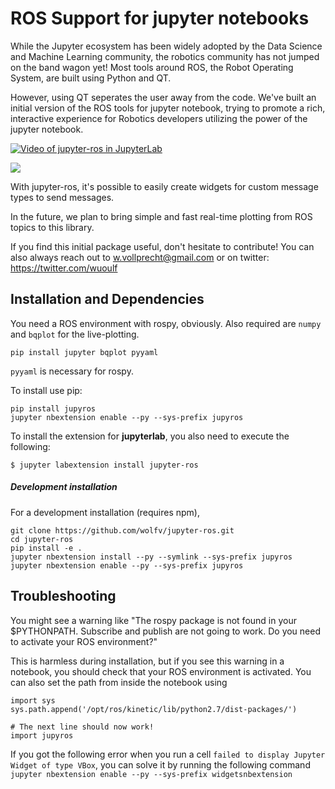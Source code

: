 # ROS Support for jupyter notebooks

While the Jupyter ecosystem has been widely adopted by
the Data Science and Machine Learning community, the
robotics community has not jumped on the band wagon yet!
Most tools around ROS, the Robot Operating System, are
built using Python and QT.

However, using QT seperates the user away from the code.
We've built an initial version of the ROS tools for jupyter
notebook, trying to promote a rich, interactive experience
for Robotics developers utilizing the power of the jupyter
notebook.

[![Video of jupyter-ros in JupyterLab](https://raw.githubusercontent.com/wolfv/jupyter-ros/master/docs/assets/jupyterlab-with-ros.gif)](https://www.youtube.com/watch?v=mPvYZango2E)

![](https://raw.githubusercontent.com/wolfv/jupyter-ros/master/docs/assets/screenshot.png)

With jupyter-ros, it's possible to easily create widgets for
custom message types to send messages.

In the future, we plan to bring simple and fast real-time
plotting from ROS topics to this library.

If you find this initial package useful, don't hesitate to
contribute!
You can also always reach out to w.vollprecht@gmail.com or
on twitter: https://twitter.com/wuoulf

## Installation and Dependencies

You need a ROS environment with rospy, obviously.
Also required are `numpy` and `bqplot` for the live-plotting.

    pip install jupyter bqplot pyyaml

`pyyaml` is necessary for rospy.

To install use pip:

    pip install jupyros
    jupyter nbextension enable --py --sys-prefix jupyros

To install the extension for **jupyterlab**, you also need to execute the following:

    $ jupyter labextension install jupyter-ros

##### Development installation

For a development installation (requires npm),

    git clone https://github.com/wolfv/jupyter-ros.git
    cd jupyter-ros
    pip install -e .
    jupyter nbextension install --py --symlink --sys-prefix jupyros
    jupyter nbextension enable --py --sys-prefix jupyros


## Troubleshooting

You might see a warning like "The rospy package is not found in your $PYTHONPATH.
Subscribe and publish are not going to work. Do you need to activate your ROS environment?"

This is harmless during installation, but if you see this warning in a notebook, you should
check that your ROS environment is activated. You can also set the path from inside the notebook
using

```
import sys
sys.path.append('/opt/ros/kinetic/lib/python2.7/dist-packages/')

# The next line should now work!
import jupyros
```

If you got the following error when you run a cell ```failed to display Jupyter Widget of type VBox```,
you can solve it by running the following command ```jupyter nbextension enable --py --sys-prefix widgetsnbextension```
